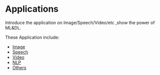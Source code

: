 # Applications

Introduce the application on Image/Speech/Video/etc ,show the power of ML&DL.

These Application include:

* [Image](./Image)
* [Speech](./Speech)
* [Video](./Video)
* [NLP](./NLP)
* [Others](./Other-intresting)

